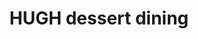 ---
title: "HUGH dessert dining"
description: "HUGH dessert dining"
layout: shop
keywords:
  - 美食競賽
  - 台灣美食
  - 美食精選
datePublished: "2025-06-30"
dateModified: "2025-07-05"
city: "台北市"
district: "大同區"
address: "台北市大同區重慶北路三段136巷56號"
phone: "0225980223"
geo: "25.06757686716401, 121.51219610221672"
google_map: "https://maps.app.goo.gl/JpgyqtcGfw669PY4A"
footinder: "https://footinder.com.tw/%e5%8f%b0%e5%8c%97%e5%b8%82%e5%a4%a7%e5%90%8c%e5%8d%80/130784/"
official: "https://hughdessert.com/dining"
award:
  - name: "500盤"
    year: "2024"
    entries:
      - dishes:
          - "新鮮山藥、薑味壽喜燒醬汁、胡麻油冰淇淋"

---